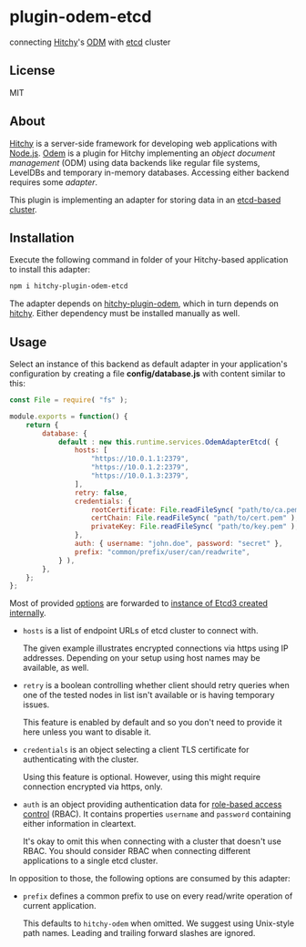 # plugin-odem-etcd

connecting [Hitchy](http://hitchyjs.org)'s [ODM](https://hitchyjs.github.io/plugin-odem/) with [etcd](https://etcd.io/) cluster

## License

MIT

## About

[Hitchy](http://hitchyjs.org) is a server-side framework for developing web applications with [Node.js](https://nodejs.org). [Odem](https://hitchyjs.github.io/plugin-odem/) is a plugin for Hitchy implementing an _object document management_ (ODM) using data backends like regular file systems, LevelDBs and temporary in-memory databases. Accessing either backend requires some _adapter_.
 
This plugin is implementing an adapter for storing data in an [etcd-based cluster](https://etcd.io/).


## Installation

Execute the following command in folder of your Hitchy-based application to install this adapter:

```bash
npm i hitchy-plugin-odem-etcd
```

The adapter depends on [hitchy-plugin-odem](https://www.npmjs.com/package/hitchy-plugin-odem), which in turn depends on [hitchy](https://www.npmjs.com/package/hitchy-core). Either dependency must be installed manually as well.

## Usage

Select an instance of this backend as default adapter in your application's configuration by creating a file **config/database.js** with content similar to this:

```javascript
const File = require( "fs" );

module.exports = function() {
    return {
        database: {
            default : new this.runtime.services.OdemAdapterEtcd( {
                hosts: [
                    "https://10.0.1.1:2379",
                    "https://10.0.1.2:2379",
                    "https://10.0.1.3:2379",
                ],
                retry: false,
                credentials: {
                    rootCertificate: File.readFileSync( "path/to/ca.pem" ),
                    certChain: File.readFileSync( "path/to/cert.pem" ),
                    privateKey: File.readFileSync( "path/to/key.pem" ),
                },
                auth: { username: "john.doe", password: "secret" },
                prefix: "common/prefix/user/can/readwrite",
            } ),
        },
    };
};
```

Most of provided [options](https://mixer.github.io/etcd3/interfaces/options_.ioptions.html) are forwarded to [instance of Etcd3 created internally](https://mixer.github.io/etcd3/classes/namespace_.namespace.html).

* `hosts` is a list of endpoint URLs of etcd cluster to connect with.

  The given example illustrates encrypted connections via https using IP addresses. Depending on your setup using host names may be available, as well.
   
* `retry` is a boolean controlling whether client should retry queries when one of the tested nodes in list isn't available or is having temporary issues. 

  This feature is enabled by default and so you don't need to provide it here unless you want to disable it.
  
* `credentials` is an object selecting a client TLS certificate for authenticating with the cluster.

  Using this feature is optional. However, using this might require connection encrypted via https, only.

* `auth` is an object providing authentication data for [role-based access control](https://etcd.io/docs/latest/op-guide/authentication/) (RBAC). It contains properties `username` and `password` containing either information in cleartext.

  It's okay to omit this when connecting with a cluster that doesn't use RBAC. You should consider RBAC when connecting different applications to a single etcd cluster.

In opposition to those, the following options are consumed by this adapter:

* `prefix` defines a common prefix to use on every read/write operation of current application.

  This defaults to `hitchy-odem` when omitted. We suggest using Unix-style path names. Leading and trailing forward slashes are ignored.

